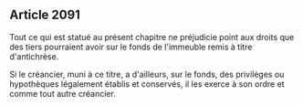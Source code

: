 Article 2091
----
Tout ce qui est statué au présent chapitre ne préjudicie point aux droits que
des tiers pourraient avoir sur le fonds de l'immeuble remis à titre
d'antichrèse.

Si le créancier, muni à ce titre, a d'ailleurs, sur le fonds, des privilèges ou
hypothèques légalement établis et conservés, il les exerce à son ordre et comme
tout autre créancier.
